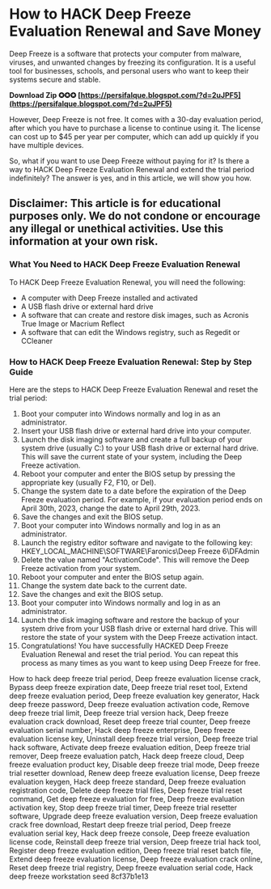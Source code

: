 
 
# How to HACK Deep Freeze Evaluation Renewal and Save Money
 
Deep Freeze is a software that protects your computer from malware, viruses, and unwanted changes by freezing its configuration. It is a useful tool for businesses, schools, and personal users who want to keep their systems secure and stable.
 
**Download Zip ✪✪✪ [https://persifalque.blogspot.com/?d=2uJPF5](https://persifalque.blogspot.com/?d=2uJPF5)**


 
However, Deep Freeze is not free. It comes with a 30-day evaluation period, after which you have to purchase a license to continue using it. The license can cost up to $45 per year per computer, which can add up quickly if you have multiple devices.
 
So, what if you want to use Deep Freeze without paying for it? Is there a way to HACK Deep Freeze Evaluation Renewal and extend the trial period indefinitely? The answer is yes, and in this article, we will show you how.
 
## Disclaimer: This article is for educational purposes only. We do not condone or encourage any illegal or unethical activities. Use this information at your own risk.
 
### What You Need to HACK Deep Freeze Evaluation Renewal
 
To HACK Deep Freeze Evaluation Renewal, you will need the following:
 
- A computer with Deep Freeze installed and activated
- A USB flash drive or external hard drive
- A software that can create and restore disk images, such as Acronis True Image or Macrium Reflect
- A software that can edit the Windows registry, such as Regedit or CCleaner

### How to HACK Deep Freeze Evaluation Renewal: Step by Step Guide
 
Here are the steps to HACK Deep Freeze Evaluation Renewal and reset the trial period:

1. Boot your computer into Windows normally and log in as an administrator.
2. Insert your USB flash drive or external hard drive into your computer.
3. Launch the disk imaging software and create a full backup of your system drive (usually C:) to your USB flash drive or external hard drive. This will save the current state of your system, including the Deep Freeze activation.
4. Reboot your computer and enter the BIOS setup by pressing the appropriate key (usually F2, F10, or Del).
5. Change the system date to a date before the expiration of the Deep Freeze evaluation period. For example, if your evaluation period ends on April 30th, 2023, change the date to April 29th, 2023.
6. Save the changes and exit the BIOS setup.
7. Boot your computer into Windows normally and log in as an administrator.
8. Launch the registry editor software and navigate to the following key: HKEY\_LOCAL\_MACHINE\SOFTWARE\Faronics\Deep Freeze 6\DFAdmin
9. Delete the value named "ActivationCode". This will remove the Deep Freeze activation from your system.
10. Reboot your computer and enter the BIOS setup again.
11. Change the system date back to the current date.
12. Save the changes and exit the BIOS setup.
13. Boot your computer into Windows normally and log in as an administrator.
14. Launch the disk imaging software and restore the backup of your system drive from your USB flash drive or external hard drive. This will restore the state of your system with the Deep Freeze activation intact.
15. Congratulations! You have successfully HACKED Deep Freeze Evaluation Renewal and reset the trial period. You can repeat this process as many times as you want to keep using Deep Freeze for free.

How to hack deep freeze trial period,  Deep freeze evaluation license crack,  Bypass deep freeze expiration date,  Deep freeze trial reset tool,  Extend deep freeze evaluation period,  Deep freeze evaluation key generator,  Hack deep freeze password,  Deep freeze evaluation activation code,  Remove deep freeze trial limit,  Deep freeze trial version hack,  Deep freeze evaluation crack download,  Reset deep freeze trial counter,  Deep freeze evaluation serial number,  Hack deep freeze enterprise,  Deep freeze evaluation license key,  Uninstall deep freeze trial version,  Deep freeze trial hack software,  Activate deep freeze evaluation edition,  Deep freeze trial remover,  Deep freeze evaluation patch,  Hack deep freeze cloud,  Deep freeze evaluation product key,  Disable deep freeze trial mode,  Deep freeze trial resetter download,  Renew deep freeze evaluation license,  Deep freeze evaluation keygen,  Hack deep freeze standard,  Deep freeze evaluation registration code,  Delete deep freeze trial files,  Deep freeze trial reset command,  Get deep freeze evaluation for free,  Deep freeze evaluation activation key,  Stop deep freeze trial timer,  Deep freeze trial resetter software,  Upgrade deep freeze evaluation version,  Deep freeze evaluation crack free download,  Restart deep freeze trial period,  Deep freeze evaluation serial key,  Hack deep freeze console,  Deep freeze evaluation license code,  Reinstall deep freeze trial version,  Deep freeze trial hack tool,  Register deep freeze evaluation edition,  Deep freeze trial reset batch file,  Extend deep freeze evaluation license,  Deep freeze evaluation crack online,  Reset deep freeze trial registry,  Deep freeze evaluation serial code,  Hack deep freeze workstation seed
 8cf37b1e13
 

